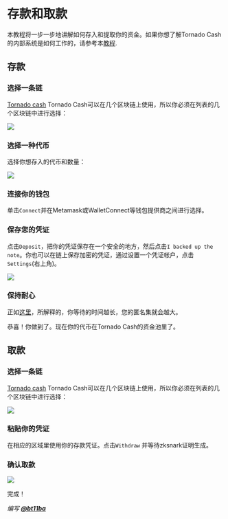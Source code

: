 # 存款和取款

本教程将一步一步地讲解如何存入和提取你的资金。如果你想了解Tornado Cash的内部系统是如何工作的，请参考本[教程](../general/how-does-tornado.cash-work.md).

## **存款**

### 选择一条链

[Tornado cash](https://tornadocash.eth.link) Tornado Cash可以在几个区块链上使用，所以你必须在列表的几个区块链中进行选择：

![](../.gitbook/assets/azpoj.gif)

### 选择一种代币

选择你想存入的代币和数量：

![](../.gitbook/assets/abdce.gif)

### 连接你的钱包

单击`Connect`并在Metamask或WalletConnect等钱包提供商之间进行选择。

### 保存您的凭证

点击`Deposit`，把你的凭证保存在一个安全的地方，然后点击`I backed up the note`。你也可以在链上保存加密的凭证，通过设置一个凭证帐户，点击`Settings`(右上角)。

![](../.gitbook/assets/aaaab.gif)

### 保持耐心

正如[这里](../general/tips-to-remain-anonymous.md#be-patient)，所解释的，你等待的时间越长，您的匿名集就会越大。

恭喜！你做到了。现在你的代币在Tornado Cash的资金池里了。

## 取款

### 选择一条链

[Tornado cash](https://tornadocash.eth.link) Tornado Cash可以在几个区块链上使用，所以你必须在列表的几个区块链中进行选择：

![](../.gitbook/assets/enregistrement-de-le-cran-2021-08-25-a-16.15.15-1-.gif)

### 粘贴你的凭证

在相应的区域里使用你的存款凭证。点击`Withdraw` 并等待zksnark证明生成。

### 确认取款

![](../.gitbook/assets/abdaaaa.png)

完成！

_编写_ [_**@bt11ba**_](https://torn.community/u/bt11ba/)
